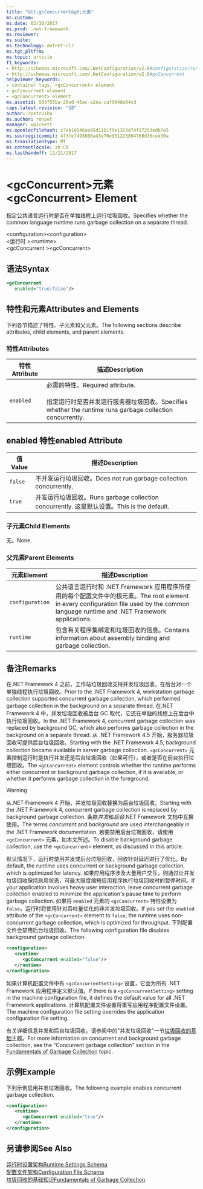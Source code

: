 ```yaml
---
title: "&lt;gcConcurrent&gt;元素"
ms.custom: 
ms.date: 03/30/2017
ms.prod: .net-framework
ms.reviewer: 
ms.suite: 
ms.technology: dotnet-clr
ms.tgt_pltfrm: 
ms.topic: article
f1_keywords:
- http://schemas.microsoft.com/.NetConfiguration/v2.0#configuration/runtime/gcConcurrent
- http://schemas.microsoft.com/.NetConfiguration/v2.0#gcConcurrent
helpviewer_keywords:
- container tags, <gcConcurrent> element
- gcConcurrent element
- <gcConcurrent> element
ms.assetid: 503f55ba-26ed-45ac-a2ea-caf994da04cd
caps.latest.revision: "18"
author: rpetrusha
ms.author: ronpet
manager: wpickett
ms.openlocfilehash: c7ab16546ae85d1161f9e1323d74f17253edb7e5
ms.sourcegitcommit: 4f3fef493080a43e70e951223894768d36ce430a
ms.translationtype: MT
ms.contentlocale: zh-CN
ms.lasthandoff: 11/21/2017
---
```

# <a name="ltgcconcurrentgt-element"></a><span data-ttu-id="5de9d-102">&lt;gcConcurrent&gt;元素</span><span class="sxs-lookup"><span data-stu-id="5de9d-102">&lt;gcConcurrent&gt; Element</span></span>
<span data-ttu-id="5de9d-103">指定公共语言运行时是否在单独线程上运行垃圾回收。</span><span class="sxs-lookup"><span data-stu-id="5de9d-103">Specifies whether the common language runtime runs garbage collection on a separate thread.</span></span>  
  
 <span data-ttu-id="5de9d-104">\<configuration></span><span class="sxs-lookup"><span data-stu-id="5de9d-104">\<configuration></span></span>  
<span data-ttu-id="5de9d-105">\<运行时 ></span><span class="sxs-lookup"><span data-stu-id="5de9d-105">\<runtime></span></span>  
<span data-ttu-id="5de9d-106">\<gcConcurrent ></span><span class="sxs-lookup"><span data-stu-id="5de9d-106">\<gcConcurrent></span></span>  
  
## <a name="syntax"></a><span data-ttu-id="5de9d-107">语法</span><span class="sxs-lookup"><span data-stu-id="5de9d-107">Syntax</span></span>  
  
```xml  
<gcConcurrent    
   enabled="true|false"/>  
```  
  
## <a name="attributes-and-elements"></a><span data-ttu-id="5de9d-108">特性和元素</span><span class="sxs-lookup"><span data-stu-id="5de9d-108">Attributes and Elements</span></span>  
 <span data-ttu-id="5de9d-109">下列各节描述了特性、子元素和父元素。</span><span class="sxs-lookup"><span data-stu-id="5de9d-109">The following sections describe attributes, child elements, and parent elements.</span></span>  
  
### <a name="attributes"></a><span data-ttu-id="5de9d-110">特性</span><span class="sxs-lookup"><span data-stu-id="5de9d-110">Attributes</span></span>  
  
|<span data-ttu-id="5de9d-111">特性</span><span class="sxs-lookup"><span data-stu-id="5de9d-111">Attribute</span></span>|<span data-ttu-id="5de9d-112">描述</span><span class="sxs-lookup"><span data-stu-id="5de9d-112">Description</span></span>|  
|---------------|-----------------|  
|`enabled`|<span data-ttu-id="5de9d-113">必需的特性。</span><span class="sxs-lookup"><span data-stu-id="5de9d-113">Required attribute.</span></span><br /><br /> <span data-ttu-id="5de9d-114">指定运行时是否并发运行服务器垃圾回收。</span><span class="sxs-lookup"><span data-stu-id="5de9d-114">Specifies whether the runtime runs garbage collection concurrently.</span></span>|  
  
## <a name="enabled-attribute"></a><span data-ttu-id="5de9d-115">enabled 特性</span><span class="sxs-lookup"><span data-stu-id="5de9d-115">enabled Attribute</span></span>  
  
|<span data-ttu-id="5de9d-116">值</span><span class="sxs-lookup"><span data-stu-id="5de9d-116">Value</span></span>|<span data-ttu-id="5de9d-117">描述</span><span class="sxs-lookup"><span data-stu-id="5de9d-117">Description</span></span>|  
|-----------|-----------------|  
|`false`|<span data-ttu-id="5de9d-118">不并发运行垃圾回收。</span><span class="sxs-lookup"><span data-stu-id="5de9d-118">Does not run garbage collection concurrently.</span></span>|  
|`true`|<span data-ttu-id="5de9d-119">并发运行垃圾回收。</span><span class="sxs-lookup"><span data-stu-id="5de9d-119">Runs garbage collection concurrently.</span></span> <span data-ttu-id="5de9d-120">这是默认设置。</span><span class="sxs-lookup"><span data-stu-id="5de9d-120">This is the default.</span></span>|  
  
### <a name="child-elements"></a><span data-ttu-id="5de9d-121">子元素</span><span class="sxs-lookup"><span data-stu-id="5de9d-121">Child Elements</span></span>  
 <span data-ttu-id="5de9d-122">无。</span><span class="sxs-lookup"><span data-stu-id="5de9d-122">None.</span></span>  
  
### <a name="parent-elements"></a><span data-ttu-id="5de9d-123">父元素</span><span class="sxs-lookup"><span data-stu-id="5de9d-123">Parent Elements</span></span>  
  
|<span data-ttu-id="5de9d-124">元素</span><span class="sxs-lookup"><span data-stu-id="5de9d-124">Element</span></span>|<span data-ttu-id="5de9d-125">描述</span><span class="sxs-lookup"><span data-stu-id="5de9d-125">Description</span></span>|  
|-------------|-----------------|  
|`configuration`|<span data-ttu-id="5de9d-126">公共语言运行时和 .NET Framework 应用程序所使用的每个配置文件中的根元素。</span><span class="sxs-lookup"><span data-stu-id="5de9d-126">The root element in every configuration file used by the common language runtime and .NET Framework applications.</span></span>|  
|`runtime`|<span data-ttu-id="5de9d-127">包含有关程序集绑定和垃圾回收的信息。</span><span class="sxs-lookup"><span data-stu-id="5de9d-127">Contains information about assembly binding and garbage collection.</span></span>|  
  
## <a name="remarks"></a><span data-ttu-id="5de9d-128">备注</span><span class="sxs-lookup"><span data-stu-id="5de9d-128">Remarks</span></span>  
 <span data-ttu-id="5de9d-129">在.NET Framework 4 之前，工作站垃圾回收支持并发垃圾回收，在后台对一个单独线程执行垃圾回收。</span><span class="sxs-lookup"><span data-stu-id="5de9d-129">Prior to the .NET Framework 4, workstation garbage collection supported concurrent garbage collection, which performed garbage collection in the background on a separate thread.</span></span> <span data-ttu-id="5de9d-130">在.NET Framework 4 中，并发垃圾回收被后台 GC 取代，它还在单独的线程上在后台中执行垃圾回收。</span><span class="sxs-lookup"><span data-stu-id="5de9d-130">In the .NET Framework 4, concurrent garbage collection was replaced by background GC, which also performs garbage collection in the background on a separate thread.</span></span> <span data-ttu-id="5de9d-131">从 .NET Framework 4.5 开始，服务器垃圾回收可提供后台垃圾回收。</span><span class="sxs-lookup"><span data-stu-id="5de9d-131">Starting with the .NET Framework 4.5, background collection became available in server garbage collection.</span></span> <span data-ttu-id="5de9d-132">`<gcConcurrent>` 元素控制运行时是执行并发还是后台垃圾回收（如果可行），或者是否在前台执行垃圾回收。</span><span class="sxs-lookup"><span data-stu-id="5de9d-132">The `<gcConcurrent>` element controls whether the runtime performs either concurrent or background garbage collection, if it is available, or whether it performs garbage collection in the foreground.</span></span>  
  
> [!WARNING]
>  <span data-ttu-id="5de9d-133">从.NET Framework 4 开始，并发垃圾回收替换为后台垃圾回收。</span><span class="sxs-lookup"><span data-stu-id="5de9d-133">Starting with the .NET Framework 4, concurrent garbage collection is replaced by background garbage collection.</span></span> <span data-ttu-id="5de9d-134">条款*并发*和*后台*.NET Framework 文档中互换使用。</span><span class="sxs-lookup"><span data-stu-id="5de9d-134">The terms *concurrent* and *background* are used interchangeably in the .NET Framework documentation.</span></span> <span data-ttu-id="5de9d-135">若要禁用后台垃圾回收，请使用 `<gcConcurrent>` 元素，如本文所述。</span><span class="sxs-lookup"><span data-stu-id="5de9d-135">To disable background garbage collection, use the `<gcConcurrent>` element, as discussed in this article.</span></span>  
  
 <span data-ttu-id="5de9d-136">默认情况下，运行时使用并发或后台垃圾回收，回收针对延迟进行了优化。</span><span class="sxs-lookup"><span data-stu-id="5de9d-136">By default, the runtime uses concurrent or background garbage collection, which is optimized for latency.</span></span> <span data-ttu-id="5de9d-137">如果应用程序涉及大量用户交互，则通过让并发垃圾回收保持启用状态，可最大限度缩短应用程序执行垃圾回收时的暂停时间。</span><span class="sxs-lookup"><span data-stu-id="5de9d-137">If your application involves heavy user interaction, leave concurrent garbage collection enabled to minimize the application's pause time to perform garbage collection.</span></span> <span data-ttu-id="5de9d-138">如果将 `enabled` 元素的 `<gcConcurrent>` 特性设置为 `false`，运行时将使用针对吞吐量优化的非并发垃圾回收。</span><span class="sxs-lookup"><span data-stu-id="5de9d-138">If you set the `enabled` attribute of the `<gcConcurrent>` element to `false`, the runtime uses non-concurrent garbage collection, which is optimized for throughput.</span></span> <span data-ttu-id="5de9d-139">下列配置文件会禁用后台垃圾回收。</span><span class="sxs-lookup"><span data-stu-id="5de9d-139">The following configuration file disables background garbage collection.</span></span>  
  
```xml  
<configuration>  
   <runtime>  
      <gcConcurrent enabled="false"/>  
   </runtime>  
</configuration>  
```  
  
 <span data-ttu-id="5de9d-140">如果计算机配置文件中有 `<gcConcurrentSetting>` 设置，它会为所有 .NET Framework 应用程序定义默认值。</span><span class="sxs-lookup"><span data-stu-id="5de9d-140">If there is a `<gcConcurrentSetting>` setting in the machine configuration file, it defines the default value for all .NET Framework applications.</span></span> <span data-ttu-id="5de9d-141">计算机配置文件设置将重写应用程序配置文件设置。</span><span class="sxs-lookup"><span data-stu-id="5de9d-141">The machine configuration file setting overrides the application configuration file setting.</span></span>  
  
 <span data-ttu-id="5de9d-142">有关详细信息并发和后台垃圾回收，请参阅中的"并发垃圾回收"一节[垃圾回收的基础](../../../../../docs/standard/garbage-collection/fundamentals.md)主题。</span><span class="sxs-lookup"><span data-stu-id="5de9d-142">For more information on concurrent and background garbage collection, see the "Concurrent garbage collection" section in the [Fundamentals of Garbage Collection](../../../../../docs/standard/garbage-collection/fundamentals.md) topic.</span></span>  
  
## <a name="example"></a><span data-ttu-id="5de9d-143">示例</span><span class="sxs-lookup"><span data-stu-id="5de9d-143">Example</span></span>  
 <span data-ttu-id="5de9d-144">下列示例启用并发垃圾回收。</span><span class="sxs-lookup"><span data-stu-id="5de9d-144">The following example enables concurrent garbage collection.</span></span>  
  
```xml  
<configuration>  
   <runtime>  
      <gcConcurrent enabled="true"/>  
   </runtime>  
</configuration>  
```  
  
## <a name="see-also"></a><span data-ttu-id="5de9d-145">另请参阅</span><span class="sxs-lookup"><span data-stu-id="5de9d-145">See Also</span></span>  
 [<span data-ttu-id="5de9d-146">运行时设置架构</span><span class="sxs-lookup"><span data-stu-id="5de9d-146">Runtime Settings Schema</span></span>](../../../../../docs/framework/configure-apps/file-schema/runtime/index.md)  
 [<span data-ttu-id="5de9d-147">配置文件架构</span><span class="sxs-lookup"><span data-stu-id="5de9d-147">Configuration File Schema</span></span>](../../../../../docs/framework/configure-apps/file-schema/index.md)  
 [<span data-ttu-id="5de9d-148">垃圾回收的基础知识</span><span class="sxs-lookup"><span data-stu-id="5de9d-148">Fundamentals of Garbage Collection</span></span>](../../../../../docs/standard/garbage-collection/fundamentals.md)
